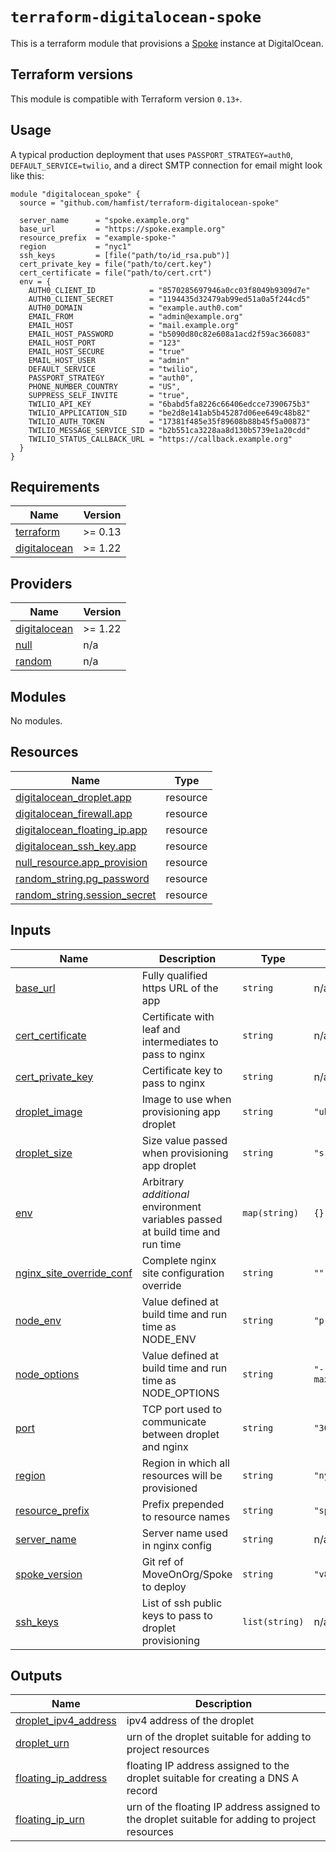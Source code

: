 # `terraform-digitalocean-spoke`
<!-- WARNING: this file is generated -->

This is a terraform module that provisions a
[Spoke](https://github.com/MoveOnOrg/Spoke) instance at DigitalOcean.

## Terraform versions

This module is compatible with Terraform version `0.13+`.

## Usage

A typical production deployment that uses `PASSPORT_STRATEGY=auth0`,
`DEFAULT_SERVICE=twilio`, and a direct SMTP connection for email might look
like this:

```hcl
module "digitalocean_spoke" {
  source = "github.com/hamfist/terraform-digitalocean-spoke"

  server_name      = "spoke.example.org"
  base_url         = "https://spoke.example.org"
  resource_prefix  = "example-spoke-"
  region           = "nyc1"
  ssh_keys         = [file("path/to/id_rsa.pub")]
  cert_private_key = file("path/to/cert.key")
  cert_certificate = file("path/to/cert.crt")
  env = {
    AUTH0_CLIENT_ID            = "8570285697946a0cc03f8049b9309d7e"
    AUTH0_CLIENT_SECRET        = "1194435d32479ab99ed51a0a5f244cd5"
    AUTH0_DOMAIN               = "example.auth0.com"
    EMAIL_FROM                 = "admin@example.org"
    EMAIL_HOST                 = "mail.example.org"
    EMAIL_HOST_PASSWORD        = "b5090d80c82e608a1acd2f59ac366083"
    EMAIL_HOST_PORT            = "123"
    EMAIL_HOST_SECURE          = "true"
    EMAIL_HOST_USER            = "admin"
    DEFAULT_SERVICE            = "twilio",
    PASSPORT_STRATEGY          = "auth0",
    PHONE_NUMBER_COUNTRY       = "US",
    SUPPRESS_SELF_INVITE       = "true",
    TWILIO_API_KEY             = "6babd5fa8226c66406edcce7390675b3"
    TWILIO_APPLICATION_SID     = "be2d8e141ab5b45287d06ee649c48b82"
    TWILIO_AUTH_TOKEN          = "17381f485e35f89608b88b45f5a00873"
    TWILIO_MESSAGE_SERVICE_SID = "b2b551ca3228aa8d130b5739e1a20cdd"
    TWILIO_STATUS_CALLBACK_URL = "https://callback.example.org"
  }
}
```

## Requirements

| Name | Version |
|------|---------|
| <a name="requirement_terraform"></a> [terraform](#requirement\_terraform) | >= 0.13 |
| <a name="requirement_digitalocean"></a> [digitalocean](#requirement\_digitalocean) | >= 1.22 |

## Providers

| Name | Version |
|------|---------|
| <a name="provider_digitalocean"></a> [digitalocean](#provider\_digitalocean) | >= 1.22 |
| <a name="provider_null"></a> [null](#provider\_null) | n/a |
| <a name="provider_random"></a> [random](#provider\_random) | n/a |

## Modules

No modules.

## Resources

| Name | Type |
|------|------|
| [digitalocean_droplet.app](https://registry.terraform.io/providers/digitalocean/digitalocean/latest/docs/resources/droplet) | resource |
| [digitalocean_firewall.app](https://registry.terraform.io/providers/digitalocean/digitalocean/latest/docs/resources/firewall) | resource |
| [digitalocean_floating_ip.app](https://registry.terraform.io/providers/digitalocean/digitalocean/latest/docs/resources/floating_ip) | resource |
| [digitalocean_ssh_key.app](https://registry.terraform.io/providers/digitalocean/digitalocean/latest/docs/resources/ssh_key) | resource |
| [null_resource.app_provision](https://registry.terraform.io/providers/hashicorp/null/latest/docs/resources/resource) | resource |
| [random_string.pg_password](https://registry.terraform.io/providers/hashicorp/random/latest/docs/resources/string) | resource |
| [random_string.session_secret](https://registry.terraform.io/providers/hashicorp/random/latest/docs/resources/string) | resource |

## Inputs

| Name | Description | Type | Default | Required |
|------|-------------|------|---------|:--------:|
| <a name="input_base_url"></a> [base\_url](#input\_base\_url) | Fully qualified https URL of the app | `string` | n/a | yes |
| <a name="input_cert_certificate"></a> [cert\_certificate](#input\_cert\_certificate) | Certificate with leaf and intermediates to pass to nginx | `string` | n/a | yes |
| <a name="input_cert_private_key"></a> [cert\_private\_key](#input\_cert\_private\_key) | Certificate key to pass to nginx | `string` | n/a | yes |
| <a name="input_droplet_image"></a> [droplet\_image](#input\_droplet\_image) | Image to use when provisioning app droplet | `string` | `"ubuntu-20-04-x64"` | no |
| <a name="input_droplet_size"></a> [droplet\_size](#input\_droplet\_size) | Size value passed when provisioning app droplet | `string` | `"s-1vcpu-1gb"` | no |
| <a name="input_env"></a> [env](#input\_env) | Arbitrary *additional* environment variables passed at build time and run time | `map(string)` | `{}` | no |
| <a name="input_nginx_site_override_conf"></a> [nginx\_site\_override\_conf](#input\_nginx\_site\_override\_conf) | Complete nginx site configuration override | `string` | `""` | no |
| <a name="input_node_env"></a> [node\_env](#input\_node\_env) | Value defined at build time and run time as NODE\_ENV | `string` | `"production"` | no |
| <a name="input_node_options"></a> [node\_options](#input\_node\_options) | Value defined at build time and run time as NODE\_OPTIONS | `string` | `"--max_old_space_size=8192"` | no |
| <a name="input_port"></a> [port](#input\_port) | TCP port used to communicate between droplet and nginx | `string` | `"3000"` | no |
| <a name="input_region"></a> [region](#input\_region) | Region in which all resources will be provisioned | `string` | `"nyc1"` | no |
| <a name="input_resource_prefix"></a> [resource\_prefix](#input\_resource\_prefix) | Prefix prepended to resource names | `string` | `"spoke-"` | no |
| <a name="input_server_name"></a> [server\_name](#input\_server\_name) | Server name used in nginx config | `string` | n/a | yes |
| <a name="input_spoke_version"></a> [spoke\_version](#input\_spoke\_version) | Git ref of MoveOnOrg/Spoke to deploy | `string` | `"v8.0"` | no |
| <a name="input_ssh_keys"></a> [ssh\_keys](#input\_ssh\_keys) | List of ssh public keys to pass to droplet provisioning | `list(string)` | n/a | yes |

## Outputs

| Name | Description |
|------|-------------|
| <a name="output_droplet_ipv4_address"></a> [droplet\_ipv4\_address](#output\_droplet\_ipv4\_address) | ipv4 address of the droplet |
| <a name="output_droplet_urn"></a> [droplet\_urn](#output\_droplet\_urn) | urn of the droplet suitable for adding to project resources |
| <a name="output_floating_ip_address"></a> [floating\_ip\_address](#output\_floating\_ip\_address) | floating IP address assigned to the droplet suitable for creating a DNS A record |
| <a name="output_floating_ip_urn"></a> [floating\_ip\_urn](#output\_floating\_ip\_urn) | urn of the floating IP address assigned to the droplet suitable for adding to project resources |
